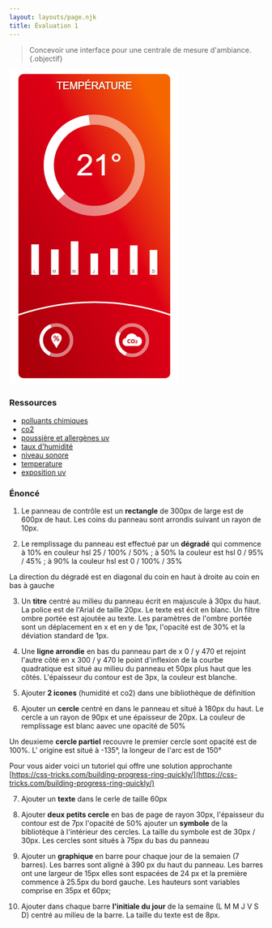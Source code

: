 ```yaml
---
layout: layouts/page.njk
title: Évaluation 1
---
```


> Concevoir une interface pour une centrale de mesure d'ambiance.
{.objectif}

![](panneau.png)

### Ressources

- <a href="chemical.svg" download>polluants chimiques</a>
- <a href="co2.svg" download>co2</a>
- <a href="dust.svg" download>poussière et allergènes uv</a>
- <a href="humidity.svg" download>taux d'humidité</a>
- <a href="sound.svg" download>niveau sonore</a>
- <a href="temperature.svg" download>temperature</a>
- <a href="uv.svg" download>exposition uv</a>

### Énoncé

1. Le panneau de contrôle est un **rectangle** de 300px de large est de 600px de haut. Les coins du panneau sont arrondis suivant un rayon de 10px.

2. Le remplissage du panneau est effectué par un **dégradé** qui commence à 10% en couleur hsl 25 / 100% / 50% ; à 50% la couleur est hsl 0 / 95% / 45% ; à 90% la couleur hsl est 0 / 100% / 35%

La direction du dégradé est en diagonal du coin en haut à droite au coin en bas à gauche 

3. Un **titre** centré au milieu du panneau écrit en majuscule à 30px du haut. La police est de l'Arial de taille 20px. Le texte est écit en blanc. Un filtre ombre portée est ajoutée au texte. Les paramètres de l'ombre portée sont un déplacement en x et en y de 1px, l'opacité est de 30% et la déviation standard de 1px.

4. Une **ligne arrondie** en bas du panneau part de x 0 / y 470 et rejoint l'autre côté en  x 300 / y 470 le point d'inflexion de la courbe quadratique est situé au milieu du panneau et 50px plus haut que les côtés. L'épaisseur du contour est de 3px, la couleur est blanche.

5. Ajouter **2 icones** (humidité et co2)  dans une bibliothèque de définition

6. Ajouter un **cercle** centré en dans le panneau et situé à 180px du haut.  Le cercle a un rayon de 90px et une épaisseur de 20px. La couleur de remplissage est blanc aavec une opacité de 50%

Un deuxieme **cercle partiel** recouvre le premier cercle sont opacité est de 100%. L' origine est situé à -135°, la longeur de l'arc est de 150°

Pour vous aider voici un tutoriel qui offre une solution approchante [https://css-tricks.com/building-progress-ring-quickly/](https://css-tricks.com/building-progress-ring-quickly/)

7. Ajouter un **texte** dans le cerle de taille 60px

8. Ajouter **deux petits cercle** en bas de page de rayon 30px, l'épaisseur du contour est de 7px l'opacité de 50% ajouter un **symbole** de la bibliotèque à l'intérieur des cercles. La taille du symbole est de 30px / 30px. Les cercles sont situés à 75px du bas du panneau

9. Ajouter un **graphique** en barre pour chaque jour de la semaien (7 barres). Les barres sont aligné à 390 px du haut du panneau. Les barres ont une largeur de 15px elles sont espacées de 24 px et la première commence à 25.5px du bord gauche. Les hauteurs sont variables comprise en 35px et 60px;

10. Ajouter dans chaque barre **l'initiale du jour** de la semaine (L M M J V S D) centré au milieu de la barre. La taille du texte est de 8px.

